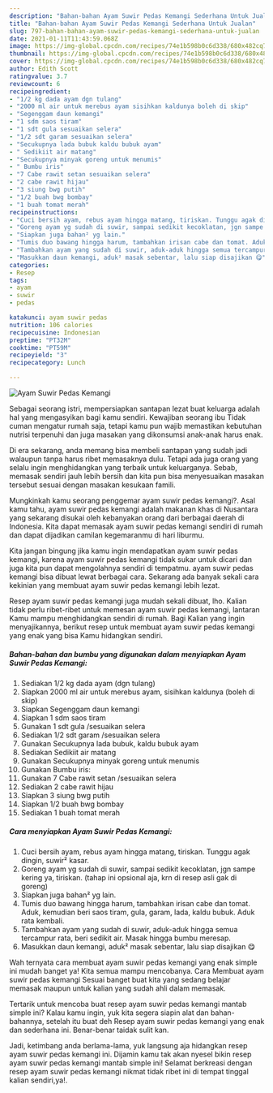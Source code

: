 ```yaml
---
description: "Bahan-bahan Ayam Suwir Pedas Kemangi Sederhana Untuk Jualan"
title: "Bahan-bahan Ayam Suwir Pedas Kemangi Sederhana Untuk Jualan"
slug: 797-bahan-bahan-ayam-suwir-pedas-kemangi-sederhana-untuk-jualan
date: 2021-01-11T11:43:59.068Z
image: https://img-global.cpcdn.com/recipes/74e1b598b0c6d338/680x482cq70/ayam-suwir-pedas-kemangi-foto-resep-utama.jpg
thumbnail: https://img-global.cpcdn.com/recipes/74e1b598b0c6d338/680x482cq70/ayam-suwir-pedas-kemangi-foto-resep-utama.jpg
cover: https://img-global.cpcdn.com/recipes/74e1b598b0c6d338/680x482cq70/ayam-suwir-pedas-kemangi-foto-resep-utama.jpg
author: Edith Scott
ratingvalue: 3.7
reviewcount: 6
recipeingredient:
- "1/2 kg dada ayam dgn tulang"
- "2000 ml air untuk merebus ayam sisihkan kaldunya boleh di skip"
- "Segenggam daun kemangi"
- "1 sdm saos tiram"
- "1 sdt gula sesuaikan selera"
- "1/2 sdt garam sesuaikan selera"
- "Secukupnya lada bubuk kaldu bubuk ayam"
- " Sedikiit air matang"
- "Secukupnya minyak goreng untuk menumis"
- " Bumbu iris"
- "7 Cabe rawit setan sesuaikan selera"
- "2 cabe rawit hijau"
- "3 siung bwg putih"
- "1/2 buah bwg bombay"
- "1 buah tomat merah"
recipeinstructions:
- "Cuci bersih ayam, rebus ayam hingga matang, tiriskan. Tunggu agak dingin, suwir² kasar."
- "Goreng ayam yg sudah di suwir, sampai sedikit kecoklatan, jgn sampe kering ya, tiriskan. (tahap ini opsional aja, krn di resep asli gak di goreng)"
- "Siapkan juga bahan² yg lain."
- "Tumis duo bawang hingga harum, tambahkan irisan cabe dan tomat. Aduk, kemudian beri saos tiram, gula, garam, lada, kaldu bubuk. Aduk rata kembali."
- "Tambahkan ayam yang sudah di suwir, aduk-aduk hingga semua tercampur rata, beri sedikit air. Masak hingga bumbu meresap."
- "Masukkan daun kemangi, aduk² masak sebentar, lalu siap disajikan 😋"
categories:
- Resep
tags:
- ayam
- suwir
- pedas

katakunci: ayam suwir pedas 
nutrition: 106 calories
recipecuisine: Indonesian
preptime: "PT32M"
cooktime: "PT59M"
recipeyield: "3"
recipecategory: Lunch

---
```



![Ayam Suwir Pedas Kemangi](https://img-global.cpcdn.com/recipes/74e1b598b0c6d338/680x482cq70/ayam-suwir-pedas-kemangi-foto-resep-utama.jpg)

Sebagai seorang istri, mempersiapkan santapan lezat buat keluarga adalah hal yang mengasyikan bagi kamu sendiri. Kewajiban seorang ibu Tidak cuman mengatur rumah saja, tetapi kamu pun wajib memastikan kebutuhan nutrisi terpenuhi dan juga masakan yang dikonsumsi anak-anak harus enak.

Di era  sekarang, anda memang bisa membeli santapan yang sudah jadi walaupun tanpa harus ribet memasaknya dulu. Tetapi ada juga orang yang selalu ingin menghidangkan yang terbaik untuk keluarganya. Sebab, memasak sendiri jauh lebih bersih dan kita pun bisa menyesuaikan masakan tersebut sesuai dengan masakan kesukaan famili. 



Mungkinkah kamu seorang penggemar ayam suwir pedas kemangi?. Asal kamu tahu, ayam suwir pedas kemangi adalah makanan khas di Nusantara yang sekarang disukai oleh kebanyakan orang dari berbagai daerah di Indonesia. Kita dapat memasak ayam suwir pedas kemangi sendiri di rumah dan dapat dijadikan camilan kegemaranmu di hari liburmu.

Kita jangan bingung jika kamu ingin mendapatkan ayam suwir pedas kemangi, karena ayam suwir pedas kemangi tidak sukar untuk dicari dan juga kita pun dapat mengolahnya sendiri di tempatmu. ayam suwir pedas kemangi bisa dibuat lewat berbagai cara. Sekarang ada banyak sekali cara kekinian yang membuat ayam suwir pedas kemangi lebih lezat.

Resep ayam suwir pedas kemangi juga mudah sekali dibuat, lho. Kalian tidak perlu ribet-ribet untuk memesan ayam suwir pedas kemangi, lantaran Kamu mampu menghidangkan sendiri di rumah. Bagi Kalian yang ingin menyajikannya, berikut resep untuk membuat ayam suwir pedas kemangi yang enak yang bisa Kamu hidangkan sendiri.

<!--inarticleads1-->

##### Bahan-bahan dan bumbu yang digunakan dalam menyiapkan Ayam Suwir Pedas Kemangi:

1. Sediakan 1/2 kg dada ayam (dgn tulang)
1. Siapkan 2000 ml air untuk merebus ayam, sisihkan kaldunya (boleh di skip)
1. Siapkan Segenggam daun kemangi
1. Siapkan 1 sdm saos tiram
1. Gunakan 1 sdt gula /sesuaikan selera
1. Sediakan 1/2 sdt garam /sesuaikan selera
1. Gunakan Secukupnya lada bubuk, kaldu bubuk ayam
1. Sediakan  Sedikiit air matang
1. Gunakan Secukupnya minyak goreng untuk menumis
1. Gunakan  Bumbu iris:
1. Gunakan 7 Cabe rawit setan /sesuaikan selera
1. Sediakan 2 cabe rawit hijau
1. Siapkan 3 siung bwg putih
1. Siapkan 1/2 buah bwg bombay
1. Sediakan 1 buah tomat merah




<!--inarticleads2-->

##### Cara menyiapkan Ayam Suwir Pedas Kemangi:

1. Cuci bersih ayam, rebus ayam hingga matang, tiriskan. Tunggu agak dingin, suwir² kasar.
1. Goreng ayam yg sudah di suwir, sampai sedikit kecoklatan, jgn sampe kering ya, tiriskan. (tahap ini opsional aja, krn di resep asli gak di goreng)
1. Siapkan juga bahan² yg lain.
1. Tumis duo bawang hingga harum, tambahkan irisan cabe dan tomat. Aduk, kemudian beri saos tiram, gula, garam, lada, kaldu bubuk. Aduk rata kembali.
1. Tambahkan ayam yang sudah di suwir, aduk-aduk hingga semua tercampur rata, beri sedikit air. Masak hingga bumbu meresap.
1. Masukkan daun kemangi, aduk² masak sebentar, lalu siap disajikan 😋




Wah ternyata cara membuat ayam suwir pedas kemangi yang enak simple ini mudah banget ya! Kita semua mampu mencobanya. Cara Membuat ayam suwir pedas kemangi Sesuai banget buat kita yang sedang belajar memasak maupun untuk kalian yang sudah ahli dalam memasak.

Tertarik untuk mencoba buat resep ayam suwir pedas kemangi mantab simple ini? Kalau kamu ingin, yuk kita segera siapin alat dan bahan-bahannya, setelah itu buat deh Resep ayam suwir pedas kemangi yang enak dan sederhana ini. Benar-benar taidak sulit kan. 

Jadi, ketimbang anda berlama-lama, yuk langsung aja hidangkan resep ayam suwir pedas kemangi ini. Dijamin kamu tak akan nyesel bikin resep ayam suwir pedas kemangi mantab simple ini! Selamat berkreasi dengan resep ayam suwir pedas kemangi nikmat tidak ribet ini di tempat tinggal kalian sendiri,ya!.

